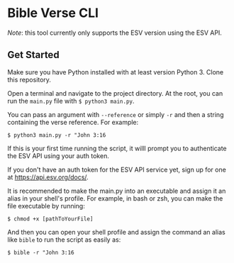 # Bible Verse CLI

*Note*: this tool currently only supports the ESV version using the ESV API.

## Get Started

Make sure you have Python installed with at least version Python 3. Clone this repository.

Open a terminal and navigate to the project directory. At the root, you can run the `main.py` file with `$ python3 main.py`.

You can pass an argument with `--reference` or simply `-r` and then a string containing the verse reference. For example:

`$ python3 main.py -r "John 3:16`

If this is your first time running the script, it willl prompt you to authenticate the ESV API using your auth token.

If you don't have an auth token for the ESV API service yet, sign up for one at https://api.esv.org/docs/.

It is recommended to make the main.py into an executable and assign it an alias in your shell's profile. For example, in bash or zsh, you can make the file executable by running:

`$ chmod +x [pathToYourFile]`

And then you can open your shell profile and assign the command an alias like `bible` to run the script as easily as:

`$ bible -r "John 3:16`

